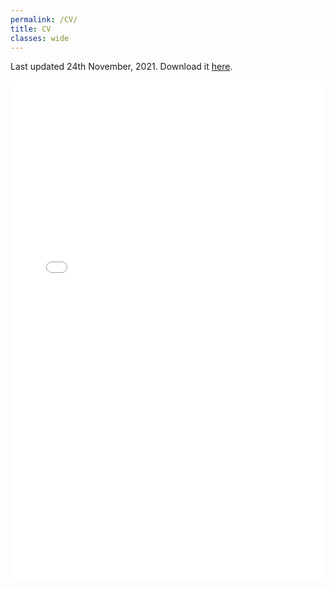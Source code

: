 ```yaml
---
permalink: /CV/
title: CV
classes: wide
---
```


Last updated 24th November, 2021. Download it [here](../assets/CV_25Nov21.pdf).

<iframe src="/assets/vendor/pdfjs-2.7.570-dist/web/viewer.html?file=%2Fassets%2FCV_25Nov21.pdf" frameborder="0" width="100%" height="800"></iframe>